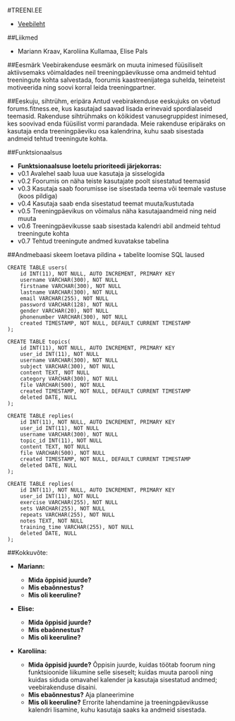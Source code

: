 #TREENI.EE
* [Veebileht](http://greeny.cs.tlu.ee/~marikraav/php-ruhmatoo-projekt/page/login.php)

##Liikmed
* Mariann Kraav, Karoliina Kullamaa, Elise Pals

##Eesmärk
Veebirakenduse eesmärk on muuta inimesed füüsiliselt aktiivsemaks võimaldades neil treeningpäevikusse oma andmeid tehtud treeningute kohta salvestada, foorumis kaastreenijatega suhelda, teineteist motiveerida ning soovi korral leida treeningpartner. 

##Eeskuju, sihtrühm, eripära
Antud veebirakenduse eeskujuks on võetud forums.fitness.ee, kus kasutajad saavad lisada erinevaid spordialaseid teemasid. 
Rakenduse sihtrühmaks on kõikidest vanusegruppidest inimesed, kes soovivad enda füüsilist vormi parandada. 
Meie rakenduse eripäraks on kasutaja enda treeningpäeviku osa kalendrina, kuhu saab sisestada andmeid tehtud treeningute kohta.

##Funktsionaalsus
* **Funktsionaalsuse loetelu prioriteedi järjekorras:**
* v0.1 Avalehel saab luua uue kasutaja ja sisselogida
* v0.2 Foorumis on näha teiste kasutajate poolt sisestatud teemasid
* v0.3 Kasutaja saab foorumisse ise sisestada teema või teemale vastuse (koos pildiga)
* v0.4 Kasutaja saab enda sisestatud teemat muuta/kustutada
* v0.5 Treeningpäevikus on võimalus näha kasutajaandmeid ning neid muuta
* v0.6 Treeningpäevikusse saab sisestada kalendri abil andmeid tehtud treeningute kohta
* v0.7 Tehtud treeningute andmed kuvatakse tabelina

##Andmebaasi skeem loetava pildina + tabelite loomise SQL laused

```
CREATE TABLE users(
	id INT(11), NOT NULL, AUTO INCREMENT, PRIMARY KEY
	username VARCHAR(300), NOT NULL
	firstname VARCHAR(300), NOT NULL
	lastname VARCHAR(300), NOT NULL
	email VARCHAR(255), NOT NULL
	password VARCHAR(128), NOT NULL
	gender VARCHAR(20), NOT NULL
	phonenumber VARCHAR(300), NOT NULL
	created TIMESTAMP, NOT NULL, DEFAULT CURRENT TIMESTAMP
);

CREATE TABLE topics(
	id INT(11), NOT NULL, AUTO INCREMENT, PRIMARY KEY
	user_id INT(11), NOT NULL
	username VARCHAR(300), NOT NULL
	subject VARCHAR(300), NOT NULL
	content TEXT, NOT NULL
	category VARCHAR(300), NOT NULL
	file VARCHAR(500), NOT NULL
	created TIMESTAMP, NOT NULL, DEFAULT CURRENT TIMESTAMP
	deleted DATE, NULL
);

CREATE TABLE replies(
	id INT(11), NOT NULL, AUTO INCREMENT, PRIMARY KEY
	user_id INT(11), NOT NULL
	username VARCHAR(300), NOT NULL
	topic_id INT(11), NOT NULL
	content TEXT, NOT NULL
	file VARCHAR(500), NOT NULL
	created TIMESTAMP, NOT NULL, DEFAULT CURRENT TIMESTAMP
	deleted DATE, NULL
);

CREATE TABLE replies(
	id INT(11), NOT NULL, AUTO INCREMENT, PRIMARY KEY
	user_id INT(11), NOT NULL
	exercise VARCHAR(255), NOT NULL
	sets VARCHAR(255), NOT NULL
	repeats VARCHAR(255), NOT NULL
	notes TEXT, NOT NULL
	training_time VARCHAR(255), NOT NULL
	deleted DATE, NULL
);
```

##Kokkuvõte:
* **Mariann:** 
	* **Mida õppisid juurde?**
	* **Mis ebaõnnestus?**
	* **Mis oli keeruline?**
	
* **Elise:**
	* **Mida õppisid juurde?**
	* **Mis ebaõnnestus?**
	* **Mis oli keeruline?**
	
* **Karoliina:**
	* **Mida õppisid juurde?** Õppisin juurde, kuidas töötab foorum ning funktsioonide liikumine selle siseselt; kuidas muuta parooli ning kuidas siduda omavahel kalender ja kasutaja sisestatud andmed; veebirakenduse disaini.
	* **Mis ebaõnnestus?** Aja planeerimine
	* **Mis oli keeruline?** Errorite lahendamine ja treeningpäevikusse kalendri lisamine, kuhu kasutaja saaks ka andmeid sisestada.